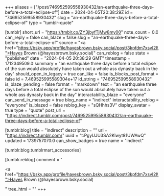 +++
aliases = ["/post/746952599558930432/an-earthquake-three-days-before-a-total-eclipse-of"]
date = 2024-04-05T20:38:29Z
id = "746952599558930432"
slug = "an-earthquake-three-days-before-a-total-eclipse-of"
type = "tumblr-quote"

[tumblr]
short_url = "https://tmblr.co/ZY3jbyfTjMw8my00"
note_count = 0.0
can_reply = false
can_blaze = false
slug = "an-earthquake-three-days-before-a-total-eclipse-of"
source = "<a href=\"https://bsky.app/profile/hayesbrown.bsky.social/post/3kpfdm7xsvl2l\">Hayes Brown (@hayesbrown.bsky.social)</a>"
can_reblog = false
state = "published"
date = "2024-04-05 20:38:29 GMT"
timestamp = 1712349509.0
summary = "an earthquake three days before a total eclipse of the sun would absolutely have taken out a whole ass dynasty back in the day"
should_open_in_legacy = true
can_like = false
is_blocks_post_format = false
id = 7.469525995589304e+17
id_string = "746952599558930432"
is_blaze_pending = false
format = "markdown"
text = "an earthquake three days before a total eclipse of the sun would absolutely have taken out a whole ass dynasty back in the day"
interactability_blaze = "everyone"
can_send_in_message = true
blog_name = "indirect"
interactability_reblog = "everyone"
is_blazed = false
reblog_key = "sQHhhs3V"
display_avatar = true
type = "quote"
post_url = "https://indirect.tumblr.com/post/746952599558930432/an-earthquake-three-days-before-a-total-eclipse-of"

[tumblr.blog]
title = "indirect"
description = ""
url = "https://indirect.tumblr.com/"
uuid = "t:PgyUJU3SA2Klwyt81UWAwQ"
updated = 1739757070.0
can_show_badges = true
name = "indirect"

[tumblr.blog.tumblrmart_accessories]

[tumblr.reblog]
comment = "<p><a href=\"https://bsky.app/profile/hayesbrown.bsky.social/post/3kpfdm7xsvl2l\">Hayes Brown (@hayesbrown.bsky.social)</a></p>"
tree_html = ""
+++
